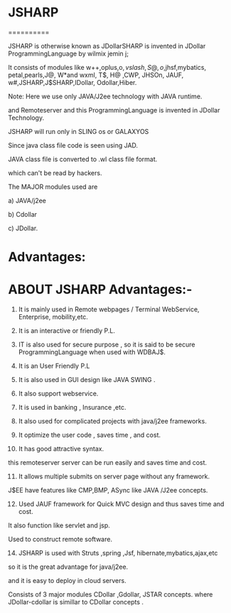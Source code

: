 # JSHARP
==========

JSHARP  is  otherwise known  as JDollarSHARP is  invented  in JDollar ProgrammingLanguage  by wilmix jemin j; 

It  consists of modules  like  w++,oplus,o$,vslash,S@,o$,jhsf,mybatics,
petal,pearls,J@, W*and  wxml, T$, H@ ,CWP, JHSOn, JAUF, w#,JSHARP,J$SHARP,IDollar, Odollar,Hiber.

Note: Here we  use only   JAVA/J2ee technology with  JAVA runtime.

and  Remoteserver  and  this  ProgrammingLanguage  is  invented in JDollar Technology.


JSHARP  will  run   only  in SLING  os  or  GALAXYOS 

Since  java class  file  code  is  seen  using  JAD.

JAVA  class file is  converted  to .wl class file  format.

which  can't be read by hackers.


The  MAJOR  modules   used are


a)  JAVA/j2ee

b) Cdollar 

c)  JDollar.





Advantages:
==========


ABOUT JSHARP Advantages:-
=======================
 1) It  is    mainly    used    in  Remote webpages / Terminal WebService, Enterprise,  mobility,etc.

 2) It   is  an  interactive   or  friendly P.L.
  
 
 3) IT  is    also  used    for   secure    purpose    ,  so  it   is  said  to  be  secure  ProgrammingLanguage  when  used   with WDBAJ$.
4)  It  is  an  User   Friendly  P.L
5)  It  is   also    used in  GUI   design   like JAVA SWING .
6)  It also support webservice.



7) It is used in banking , Insurance ,etc.

8) It also used for complicated projects with java/j2ee frameworks.

9) It optimize the user code , saves time , and cost.

10) It has good attractive syntax.

this remoteserver server can be run easily and saves time and cost.

11) It allows multiple submits on server page without any framework.

J$EE have features like CMP,BMP, ASync like JAVA /J2ee concepts.

12) Used JAUF framework for Quick MVC design and thus saves time and cost.

It also function like servlet and jsp.

Used to construct remote software.

14)  JSHARP   is  used with  Struts ,spring  ,Jsf, hibernate,mybatics,ajax,etc

so    it  is    the   great  advantage for java/j2ee.

and  it  is    easy  to   deploy in cloud servers.

Consists of 3 major  modules CDollar ,Gdollar, JSTAR concepts. where JDollar-cdollar is simillar to CDollar concepts .
